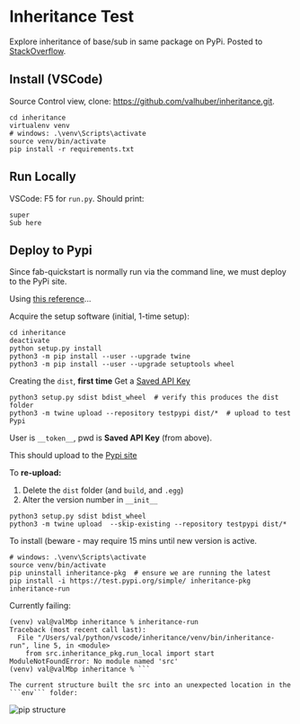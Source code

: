 # Inheritance Test
Explore inheritance of base/sub in same package on PyPi.  Posted to [StackOverflow](https://stackoverflow.com/questions/63363476/pypi-installed-app-fails-with-modulenotfound).

## Install (VSCode)
Source Control view, clone: https://github.com/valhuber/inheritance.git.
```
cd inheritance
virtualenv venv
# windows: .\venv\Scripts\activate
source venv/bin/activate
pip install -r requirements.txt
```

## Run Locally

VSCode: F5 for `run.py`. Should print:
```
super
Sub here
```

## Deploy to Pypi
Since fab-quickstart is normally run via the command line, we must deploy to the PyPi site.

Using [this reference](https://packaging.python.org/tutorials/packaging-projects/)...

Acquire the setup software (initial, 1-time setup):
```
cd inheritance
deactivate
python setup.py install
python3 -m pip install --user --upgrade twine
python3 -m pip install --user --upgrade setuptools wheel
```

Creating the `dist`, **first time**
Get a [Saved API Key](https://test.pypi.org/manage/account/#api-tokens)

```
python3 setup.py sdist bdist_wheel  # verify this produces the dist folder
python3 -m twine upload --repository testpypi dist/*  # upload to test Pypi
```
User is `__token__`, pwd is **Saved API Key** (from above).

This should upload to the [Pypi site](https://test.pypi.org/project/inheritance-pkg/)

To **re-upload:**
1. Delete the `dist` folder (and `build`, and `.egg`)
2. Alter the version number in `__init__`
```
python3 setup.py sdist bdist_wheel
python3 -m twine upload  --skip-existing --repository testpypi dist/*
```

To install (beware - may require 15 mins until new version is active.

```
# windows: .\venv\Scripts\activate
source venv/bin/activate
pip uninstall inheritance-pkg  # ensure we are running the latest
pip install -i https://test.pypi.org/simple/ inheritance-pkg
inheritance-run
```

Currently failing:

```
(venv) val@valMbp inheritance % inheritance-run
Traceback (most recent call last):
  File "/Users/val/python/vscode/inheritance/venv/bin/inheritance-run", line 5, in <module>
    from src.inheritance_pkg.run_local import start
ModuleNotFoundError: No module named 'src'
(venv) val@valMbp inheritance % ```

The current structure built the src into an unexpected location in the ```env``` folder:
```
![pip structure](https://drive.google.com/uc?export=view&id=1ZrzBRsUmc3A8AZY9RB-QvbQ0WXLma84w)
